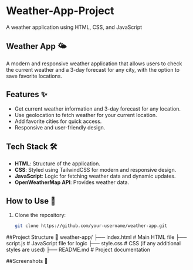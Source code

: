# Weather-App-Project
A weather application using HTML, CSS, and JavaScript

## Weather App 🌤️

A modern and responsive weather application that allows users to check the current weather and a 3-day forecast for any city, with the option to save favorite locations.

## Features ✨
- Get current weather information and 3-day forecast for any location.
- Use geolocation to fetch weather for your current location.
- Add favorite cities for quick access.
- Responsive and user-friendly design.

## Tech Stack 🛠️
- **HTML**: Structure of the application.
- **CSS**: Styled using TailwindCSS for modern and responsive design.
- **JavaScript**: Logic for fetching weather data and dynamic updates.
- **OpenWeatherMap API**: Provides weather data.

## How to Use 🚀
1. Clone the repository:
   ```bash
   git clone https://github.com/your-username/weather-app.git

##Project Structure 📁
weather-app/
├── index.html    # Main HTML file
├── script.js     # JavaScript file for logic
├── style.css     # CSS (if any additional styles are used)
├── README.md     # Project documentation

##Screenshots 📸


